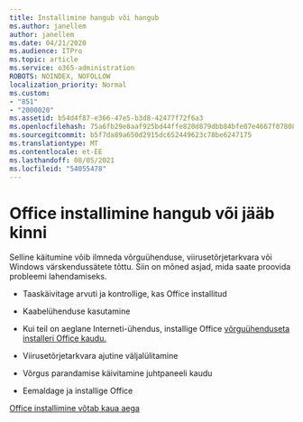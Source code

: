 ```yaml
---
title: Installimine hangub või hangub
ms.author: janellem
author: janellem
ms.date: 04/21/2020
ms.audience: ITPro
ms.topic: article
ms.service: o365-administration
ROBOTS: NOINDEX, NOFOLLOW
localization_priority: Normal
ms.custom:
- "851"
- "2000020"
ms.assetid: b54d4f87-e366-47e5-b3d8-42477f72f6a3
ms.openlocfilehash: 75a6fb29e8aaf925bd44ffe820d879dbb84bfe07e4667f07808b610b5ab162fb
ms.sourcegitcommit: b5f7da89a650d2915dc652449623c78be6247175
ms.translationtype: MT
ms.contentlocale: et-EE
ms.lasthandoff: 08/05/2021
ms.locfileid: "54055478"
---
```

# <a name="office-installation-hangs-or-gets-stuck"></a>Office installimine hangub või jääb kinni

Selline käitumine võib ilmneda võrguühenduse, viirusetõrjetarkvara või Windows värskendussätete tõttu. Siin on mõned asjad, mida saate proovida probleemi lahendamiseks.
  
- Taaskäivitage arvuti ja kontrollige, kas Office installitud

- Kaabelühenduse kasutamine

- Kui teil on aeglane Interneti-ühendus, installige Office [võrguühenduseta installeri Office kaudu.](https://support.office.com/article/f0a85fe7-118f-41cb-a791-d59cef96ad1c?wt.mc_id=Alchemy_ClientDIA)

- Viirusetõrjetarkvara ajutine väljalülitamine

- Võrgus parandamise käivitamine juhtpaneeli kaudu

- Eemaldage ja installige Office

[Office installimine võtab kaua aega](https://support.office.com/article/0f09f357-3fef-42a6-b8aa-cef4c6c44bdf?wt.mc_id=Alchemy_ClientDIA)
  